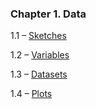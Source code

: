 <h3 class="title">Chapter 1. Data</h3>
<div class="quad-grid">
    <div></div>
    <div>
        <p class="main-text small-text">1.1 – <a href="#/sketches">Sketches</a></p>
        <p class="main-text small-text">1.2 – <a href="#/variables">Variables</a></p>
    </div>
    <div>
    <p class="main-text small-text">1.3 – <a href="#/datasets">Datasets</a></p>
        <p class="main-text small-text">1.4 – <a href="#/plots">Plots</a></p>
    </div>
    <div></div>
</div>
<script type="text/p5" src="/sketches/chapter-1/preview.js"></script>
